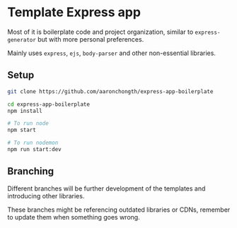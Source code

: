 # Template Express app

Most of it is boilerplate code and project organization, similar to `express-generator` but with more personal preferences.

Mainly uses `express`, `ejs`, `body-parser` and other non-essential libraries.

## Setup

```bash
git clone https://github.com/aaronchongth/express-app-boilerplate

cd express-app-boilerplate
npm install

# To run node
npm start

# To run nodemon
npm run start:dev 
```

## Branching

Different branches will be further development of the templates and introducing other libraries.

These branches might be referencing outdated libraries or CDNs, remember to update them when something goes wrong.
